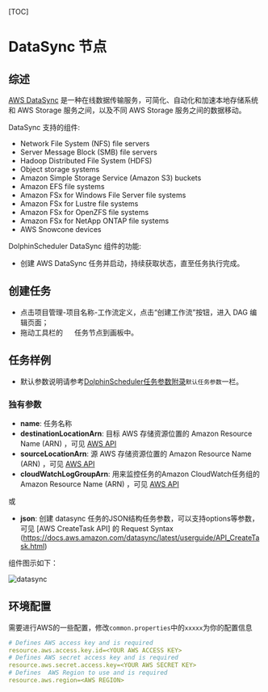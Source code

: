[TOC]

# DataSync 节点

## 综述

[AWS DataSync](https://console.aws.amazon.com/datasync/) 是一种在线数据传输服务，可简化、自动化和加速本地存储系统和 AWS Storage 服务之间，以及不同 AWS Storage 服务之间的数据移动。

DataSync 支持的组件:

- Network File System (NFS) file servers
- Server Message Block (SMB) file servers
- Hadoop Distributed File System (HDFS)
- Object storage systems
- Amazon Simple Storage Service (Amazon S3) buckets
- Amazon EFS file systems
- Amazon FSx for Windows File Server file systems
- Amazon FSx for Lustre file systems
- Amazon FSx for OpenZFS file systems
- Amazon FSx for NetApp ONTAP file systems
- AWS Snowcone devices

DolphinScheduler DataSync 组件的功能:

- 创建 AWS DataSync 任务并启动，持续获取状态，直至任务执行完成。

## 创建任务

- 点击项目管理-项目名称-工作流定义，点击“创建工作流”按钮，进入 DAG 编辑页面；
- 拖动工具栏的 <img src="https://dolphinscheduler.apache.org/img/tasks/icons/datasync.png" width="15"/> 任务节点到画板中。

## 任务样例

[//]: # (TODO: use the commented anchor below once our website template supports this syntax)
[//]: # (- 默认参数说明请参考[DolphinScheduler任务参数附录]&#40;appendix.md#默认任务参数&#41;`默认任务参数`一栏。)

- 默认参数说明请参考[DolphinScheduler任务参数附录]($Task-Appendix)`默认任务参数`一栏。

### 独有参数

- **name**: 任务名称
- **destinationLocationArn**: 目标 AWS 存储资源位置的 Amazon Resource Name (ARN) ，可见 [AWS API](https://docs.aws.amazon.com/datasync/latest/userguide/API_CreateTask.html#DataSync-CreateTask-request-DestinationLocationArn)
- **sourceLocationArn**: 源 AWS 存储资源位置的 Amazon Resource Name (ARN) ，可见 [AWS API](https://docs.aws.amazon.com/datasync/latest/userguide/API_CreateTask.html#DataSync-CreateTask-request-SourceLocationArn)
- **cloudWatchLogGroupArn**: 用来监控任务的Amazon CloudWatch任务组的 Amazon Resource Name (ARN) ，可见 [AWS API](https://docs.aws.amazon.com/datasync/latest/userguide/API_CreateTask.html#DataSync-CreateTask-request-CloudWatchLogGroupArn)

或

- **json**: 创建 datasync 任务的JSON结构任务参数，可以支持options等参数，可见 [AWS CreateTask API] 的 Request Syntax (https://docs.aws.amazon.com/datasync/latest/userguide/API_CreateTask.html)

组件图示如下：

![datasync](https://dolphinscheduler.apache.org/img/tasks/demo/datasync_task01.png)

## 环境配置

需要进行AWS的一些配置，修改`common.properties`中的`xxxxx`为你的配置信息

```yaml
# Defines AWS access key and is required
resource.aws.access.key.id=<YOUR AWS ACCESS KEY>
# Defines AWS secret access key and is required
resource.aws.secret.access.key=<YOUR AWS SECRET KEY>
# Defines  AWS Region to use and is required
resource.aws.region=<AWS REGION>
```

